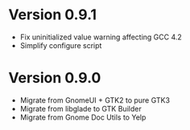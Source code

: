 Version 0.9.1
==

* Fix uninitialized value warning affecting GCC 4.2
* Simplify configure script

Version 0.9.0
==

* Migrate from GnomeUI + GTK2 to pure GTK3
* Migrate from libglade to GTK Builder
* Migrate from Gnome Doc Utils to Yelp
